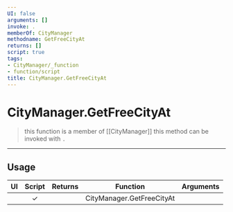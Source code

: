 ```yaml
---
UI: false
arguments: []
invoke: .
memberOf: CityManager
methodname: GetFreeCityAt
returns: []
script: true
tags:
- CityManager/_function
- function/script
title: CityManager.GetFreeCityAt
---
```

# CityManager.GetFreeCityAt
> this function is a member of [[CityManager]]
> this method can be invoked with `.`
-----
## Usage
|  UI | Script | Returns | Function | Arguments |
|:---:|:------:|-------:|:--------:|:---------|
| |✓||CityManager.GetFreeCityAt||
